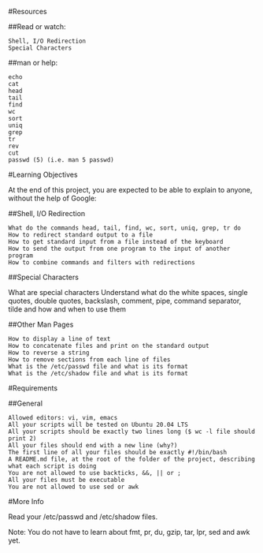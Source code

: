 #Resources

##Read or watch:
```
Shell, I/O Redirection
Special Characters
```
##man or help:
```
echo
cat
head
tail
find
wc
sort
uniq
grep
tr
rev
cut
passwd (5) (i.e. man 5 passwd)
```
#Learning Objectives

At the end of this project, you are expected to be able to explain to anyone, without the help of Google:

##Shell, I/O Redirection

```
What do the commands head, tail, find, wc, sort, uniq, grep, tr do
How to redirect standard output to a file
How to get standard input from a file instead of the keyboard
How to send the output from one program to the input of another program
How to combine commands and filters with redirections
```
##Special Characters

What are special characters
Understand what do the white spaces, single quotes, double quotes, backslash, comment, pipe, command separator, tilde and how and when to use them

##Other Man Pages

```
How to display a line of text
How to concatenate files and print on the standard output
How to reverse a string
How to remove sections from each line of files
What is the /etc/passwd file and what is its format
What is the /etc/shadow file and what is its format
```
#Requirements

##General

```
Allowed editors: vi, vim, emacs
All your scripts will be tested on Ubuntu 20.04 LTS
All your scripts should be exactly two lines long ($ wc -l file should print 2)
All your files should end with a new line (why?)
The first line of all your files should be exactly #!/bin/bash
A README.md file, at the root of the folder of the project, describing what each script is doing
You are not allowed to use backticks, &&, || or ;
All your files must be executable
You are not allowed to use sed or awk
```

#More Info

Read your /etc/passwd and /etc/shadow files.

Note: You do not have to learn about fmt, pr, du, gzip, tar, lpr, sed and awk yet.
